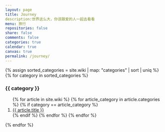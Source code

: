 ```yaml
---
layout: page
title: Journey
description:世界这么大，你该跟爱的人一起去看看 
menu: 旅行
repositories: false
share: false
comments: false
categories: true
calendar: true
canvas: true
permalink: /journey/
---
```


{% assign sorted_categories = site.wiki | map: "categories" | sort | uniq %}
{% for category in sorted_categories %}
  <h3 name="{{ category }}" id="{{ category}}">{{ category }}</h3>
  <ol class="posts-list">
    {% for article in site.wiki %}
      {% for article_category in article.categories %}
        {% if category == article_category %}
          <li class="posts-list-item"><a class="posts-list-name" href="{{ article.url }}">{{ article.title }}</a></li>
        {% endif %}
      {% endfor %}
    {% endfor %}
  </ol>
{% endfor %}
